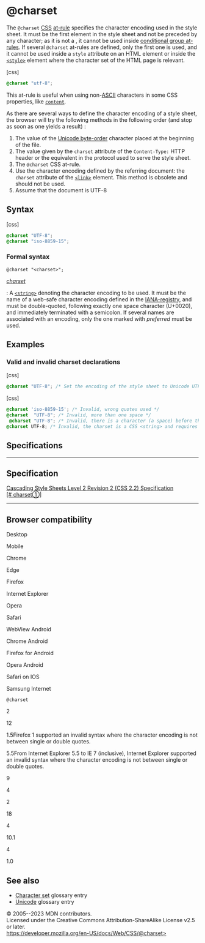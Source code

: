 \@charset
=========

The `@charset` [CSS](https://developer.mozilla.org/en-US/docs/Web/CSS)
[at-rule](at-rule.md) specifies the character encoding used in the style
sheet. It must be the first element in the style sheet and not be
preceded by any character; as it is not a [](_Resources/Markup%20And%20Styling/css/syntax.md#nested_statements), it cannot be used inside
[conditional group at-rules](at-rule.md#conditional_group_rules). If
several `@charset` at-rules are defined, only the first one is used, and
it cannot be used inside a `style` attribute on an HTML element or
inside the
[`<style>`](https://developer.mozilla.org/en-US/docs/Web/HTML/Element/style)
element where the character set of the HTML page is relevant.

[css]

```css
@charset "utf-8";
```

This at-rule is useful when using
non-[ASCII](https://developer.mozilla.org/en-US/docs/Glossary/ASCII)
characters in some CSS properties, like [`content`](content.md).

As there are several ways to define the character encoding of a style
sheet, the browser will try the following methods in the following order
(and stop as soon as one yields a result) :

1. The value of the [Unicode
    byte-order](https://en.wikipedia.org/wiki/Byte_order_mark) character
    placed at the beginning of the file.
2. The value given by the `charset` attribute of the `Content-Type:`
    HTTP header or the equivalent in the protocol used to serve the
    style sheet.
3. The `@charset` CSS at-rule.
4. Use the character encoding defined by the referring document: the
    `charset` attribute of the
    [`<link>`](https://developer.mozilla.org/en-US/docs/Web/HTML/Element/link)
    element. This method is obsolete and should not be used.
5. Assume that the document is UTF-8

Syntax
------

[css]

```css
@charset "UTF-8";
@charset "iso-8859-15";
```

### Formal syntax

```
@charset "<charset>";
```

[*charset*](#charset)

:   A [`<string>`](string.md) denoting the character encoding to be used.
    It must be the name of a web-safe character encoding defined in the
    [IANA-registry](https://www.iana.org/assignments/character-sets/character-sets.xhtml),
    and must be double-quoted, following exactly one space character
    (U+0020), and immediately terminated with a semicolon. If several
    names are associated with an encoding, only the one marked with
    *preferred* must be used.

Examples
--------

### Valid and invalid charset declarations

[css]

```css
@charset "UTF-8"; /* Set the encoding of the style sheet to Unicode UTF-8 */
```

[css]

```css
@charset 'iso-8859-15'; /* Invalid, wrong quotes used */
@charset  "UTF-8"; /* Invalid, more than one space */
 @charset "UTF-8"; /* Invalid, there is a character (a space) before the at-rule */
@charset UTF-8; /* Invalid, the charset is a CSS <string> and requires double-quotes */
```

Specifications
--------------

  -----------------------------------------------------------------------

Specification
  -----------------------------------------------------------------------

  [Cascading Style Sheets Level 2 Revision 2 (CSS 2.2) Specification\
  [\# charset①]](#)

  -----------------------------------------------------------------------

Browser compatibility
---------------------

Desktop

Mobile

Chrome

Edge

Firefox

Internet Explorer

Opera

Safari

WebView Android

Chrome Android

Firefox for Android

Opera Android

Safari on IOS

Samsung Internet

`@charset`

2

12

1.5Firefox 1 supported an invalid syntax where the character encoding is
not between single or double quotes.

5.5From Internet Explorer 5.5 to IE 7 (inclusive), Internet Explorer
supported an invalid syntax where the character encoding is not between
single or double quotes.

9

4

2

18

4

10.1

4

1.0

See also
--------

- [Character
    set](https://developer.mozilla.org/en-US/docs/Glossary/Character_set)
    glossary entry
- [Unicode](https://developer.mozilla.org/en-US/docs/Glossary/Unicode)
    glossary entry

© 2005--2023 MDN contributors.\
Licensed under the Creative Commons Attribution-ShareAlike License v2.5
or later.\
https://developer.mozilla.org/en-US/docs/Web/CSS/@charset>
